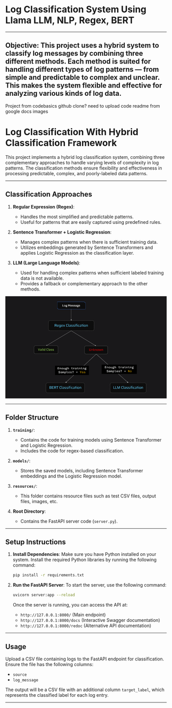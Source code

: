 # Log Classification System Using Llama LLM, NLP, Regex, BERT
---
**Objective: This project uses a hybrid system to classify log messages by combining three different methods. Each method is suited for handling different types of log patterns — from simple and predictable to complex and unclear. This makes the system flexible and effective for analyzing various kinds of log data.**
---
Project from codebasics
github clone?
need to upload code
readme from google docs
images

# Log Classification With Hybrid Classification Framework

This project implements a hybrid log classification system, combining three complementary approaches to handle varying levels of complexity in log patterns. The classification methods ensure flexibility and effectiveness in processing predictable, complex, and poorly-labeled data patterns.

---

## Classification Approaches

1. **Regular Expression (Regex)**:
   - Handles the most simplified and predictable patterns.
   - Useful for patterns that are easily captured using predefined rules.

2. **Sentence Transformer + Logistic Regression**:
   - Manages complex patterns when there is sufficient training data.
   - Utilizes embeddings generated by Sentence Transformers and applies Logistic Regression as the classification layer.

3. **LLM (Large Language Models)**:
   - Used for handling complex patterns when sufficient labeled training data is not available.
   - Provides a fallback or complementary approach to the other methods.

![architecture](resources/arch.png)

---

## Folder Structure

1. **`training/`**:
   - Contains the code for training models using Sentence Transformer and Logistic Regression.
   - Includes the code for regex-based classification.

2. **`models/`**:
   - Stores the saved models, including Sentence Transformer embeddings and the Logistic Regression model.

3. **`resources/`**:
   - This folder contains resource files such as test CSV files, output files, images, etc.

4. **Root Directory**:
   - Contains the FastAPI server code (`server.py`).

---

## Setup Instructions

1. **Install Dependencies**:
   Make sure you have Python installed on your system. Install the required Python libraries by running the following command:

   ```bash
   pip install -r requirements.txt
   ```

2. **Run the FastAPI Server**:
   To start the server, use the following command:

   ```bash
   uvicorn server:app --reload
   ```

   Once the server is running, you can access the API at:
   - `http://127.0.0.1:8000/` (Main endpoint)
   - `http://127.0.0.1:8000/docs` (Interactive Swagger documentation)
   - `http://127.0.0.1:8000/redoc` (Alternative API documentation)

---

## Usage

Upload a CSV file containing logs to the FastAPI endpoint for classification. Ensure the file has the following columns:
- `source`
- `log_message`

The output will be a CSV file with an additional column `target_label`, which represents the classified label for each log entry.

---
